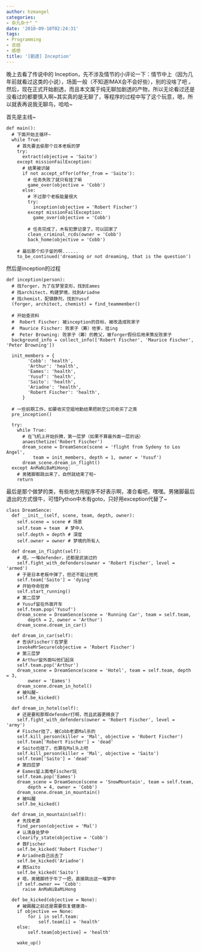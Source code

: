 ```yaml
---
author: hzmangel
categories:
- 杂九杂十^_^
date: '2010-09-10T02:24:31'
tags:
- Programming
- 总结
- 感想
title: '[剧透] Inception'
---
```

晚上去看了传说中的 Inception，先不涉及情节的小评论一下：情节中上（因为几年前就看过这类的小说），场面一般（不知道IMAX会不会好些），别的没啥了吧
。然后，现在正式开始剧透，而且本文属于纯无聊加剧透的产物，所以无论看过还是没看过的都要慎入啊~<!--more-->其实真的是无聊了，等程序的过程中写了这个玩意，嗯，所以就表再说我无聊鸟，哈哈~

首先是主线~

    
    
    def main():
      # 下面开始主循环~
      while True:
        # 首先要去偷那个日本老板的梦
        try:
          extract(objective = 'Saito')
        except missionFailException:
          # 结果被识破
          if not accept_offer(offer_from = 'Saito'):
            # 任务失败了就只有挂了嘛
            game_over(objective = 'Cobb')
          else:
            # 不过那个老板能量很大
            try:
              inception(objective = 'Robert Fischer')
            except missionFailException:
              game_over(objective = 'Cobb')
    
            # 任务完成了，木有犯罪记录了，可以回家了
            clean_criminal_rcds(owner = 'Cobb')
            back_home(objective = 'Cobb')
    
        # 最后那个扣子留的啊......
        to_be_continued('dreaming or not dreaming, that is the question')
    

然后是inception的过程

    
    
    def inception(person):
      # 找forger，为了在梦里变形，找到Eames
      # 找architect，构建梦境，找到Ariadne
      # 找chemist，配镇静剂，找到Yusuf
      (forger, architect, chemist) = find_teammember()
    
      # 开始查资料
      #  Robert Fischer: 被inception的目标，被改造成败家子
      #  Maurice Fischer: 败家子（筹）他爹，挂ing
      #  Peter Browning: 败家子（筹）的教父，被forger假份后用来策反败家子
      background_info = collect_info(['Robert Fischer', 'Maurice Fischer', 'Peter Browning'])
    
      init_members = {
            'Cobb': 'health',
            'Arthur': 'health',
            'Eames': 'health',
            'Yusuf': 'health',
            'Saito': 'health',
            'Ariadne': 'health',
            'Robert Fischer': 'health',
          }
    
      # 一些前期工作，如要收买空姐地勤结果把航空公司收买了之类
      pre_inception()
    
      try:
        while True:
          # 在飞机上开始折腾，第一层梦（如果不算最外面一层的话）
          anaesthetize('Robert Fischer')
          dream_scene = DreamSence(scene = 'flight from Sydeny to Los Angel',
              team = init_members, depth = 1, owner = 'Yusuf')
          dream_scene.dream_in_flight()
      except AnMaNiBaMiHong:
        # 男猪脚都跳出来了，自然就结束了啦~
        return 
    

最后是那个做梦的类，有些地方用程序不好表示啊，凑合看吧，嘿嘿。男猪脚最后退出的方式很牛，可惜Python中木有goto，只好用exception代替了~

    
    
    class DreamSence:
      def __init__(self, scene, team, depth, owner):
        self.scene = scene # 场景
        self.team = team  # 梦中人
        self.depth = depth # 深度
        self.owner = owner # 梦境的所有人
    
      def dream_in_flight(self):
        # 唔，一堆defender，还都是武装过的
        self.fight_with_defenders(owner = 'Robert Fischer', level = 'armed')
        # 于是日本老板中弹了，但还不能让他死
        self.team['Saito'] = 'dying'
        # 开始夺命狂奔
        self.start_running()
        # 第二层梦
        # Yusuf留在外面开车
        self.team.pop('Yusuf')
        dream_scene = DreamSence(scene = 'Running Car', team = self.team,
            depth = 2, owner = 'Arthur')
        dream_scene.dream_in_car()
    
      def dream_in_car(self):
        # 告诉Fischer丫在梦里
        invokeMrSecure(objective = 'Robert Fischer')
        # 第三层梦
        # Arthur留外面叫他们起床
        self.team.pop('Arthur')
        dream_scene = DreamSence(scene = 'Hotel', team = self.team, depth = 3,
            owner = 'Eames')
        dream_scene.dream_in_hotel()
        # 被叫醒~
        self.be_kicked()
    
      def dream_in_hotel(self):
        # 还是要和那帮defender打啊，而且武器更精良了
        self.fight_with_defenders(owner = 'Robert Fischer', level = 'army')
        # Fischer挂了，被Cobb老婆Mal杀的
        self.kill_person(killer = 'Mal', objective = 'Robert Fischer')
        self.team['Robert Fischer'] = 'dead'
        # Saito也挂了，也算在Mal头上吧
        self.kill_person(killer = 'Mal', objective = 'Saito')
        self.team['Saito'] = 'dead'
        # 第四层梦
        # Eames留上面电Fischer玩
        self.team.pop('Eames')
        dream_scene = DreamSence(scene = 'SnowMountain', team = self.team,
            depth = 4, owner = 'Cobb')
        dream_scene.dream_in_mountain()
        # 被叫醒
        self.be_kicked()
    
      def dream_in_mountain(self):
        # 先找老婆
        find_person(objective = 'Mal')
        # 认清身处梦中
        clearify_state(objective = 'Cobb')
        # 救Fischer
        self.be_kicked('Robert Fischer')
        # Ariadne自己出去了
        self.be_kicked('Ariadne')
        # 救Saito
        self.be_kicked('Saito')
        # 唔，男猪脚终于牛了一把，直接跳出这一堆梦中
        if self.owner == 'Cobb':
          raise AnMaNiBaMiHong
    
      def be_kicked(objective = None):
        # 被踢醒之前还是需要恢复健康滴~
        if objective == None:
            for i in self.team:
                self.team[i] = 'health'
        else:
            self.team[objective] = 'health'
    
        wake_up()